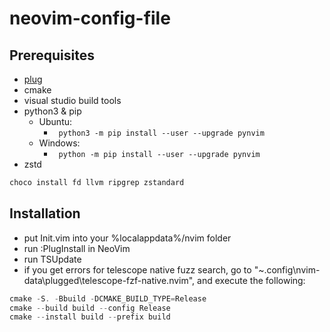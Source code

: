 # neovim-config-file

## Prerequisites
- [plug](https://github.com/junegunn/vim-plug)
- cmake
- visual studio build tools
- python3 & pip
    - Ubuntu:
        - ` python3 -m pip install --user --upgrade pynvim`
    - Windows:
        - ` python -m pip install --user --upgrade pynvim`
- zstd

``` sh
choco install fd llvm ripgrep zstandard
```
## Installation
- put Init.vim into your %localappdata%/nvim folder
- run :PlugInstall in NeoVim
- run TSUpdate
- if you get errors for telescope native fuzz search, go to "~\.config\nvim-data\plugged\telescope-fzf-native.nvim\", and execute the following:

``` powershell
cmake -S. -Bbuild -DCMAKE_BUILD_TYPE=Release
cmake --build build --config Release
cmake --install build --prefix build
```
